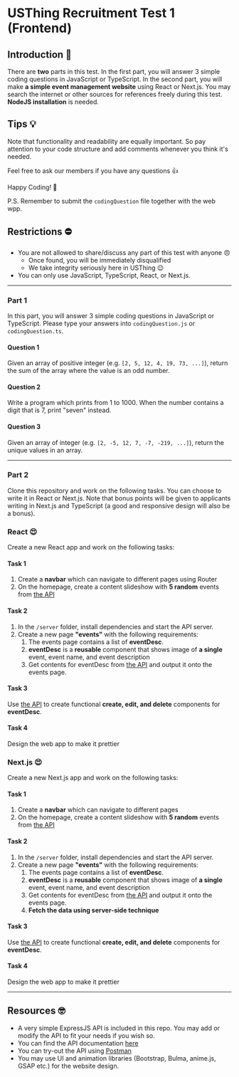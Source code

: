 # USThing Recruitment Test 1 (Frontend)

## Introduction :speech_balloon:
There are **two** parts in this test. In the first part, you will answer 3 simple coding questions in JavaScript or TypeScript. In the second part, you will make **a simple event management website** using React or Next.js. You may search the internet or other sources for references freely during this test. **NodeJS installation** is needed.

## Tips :bulb:
Note that functionality and readability are equally important. So pay attention to your code structure and add comments whenever you think it's needed.

Feel free to ask our members if you have any questions :+1: 

Happy Coding! :confetti_ball: 

P.S. Remember to submit the ```codingQuestion``` file together with the web wpp.

## Restrictions :no_entry: 
- You are not allowed to share/discuss any part of this test with anyone :angry:
    - Once found, you will be immediately disqualified
    - We take integrity seriously here in USThing :wink:
- You can only use JavaScript, TypeScript, React, or Next.js.

---
### Part 1
In this part, you will answer 3 simple coding questions in JavaScript or TypeScript. Please type your answers into ```codingQuestion.js``` or ```codingQuestion.ts```.

#### Question 1
Given an array of positive integer (e.g. ```[2, 5, 12, 4, 19, 73, ...]```), return the sum of the array where the value is an odd number.

#### Question 2
Write a program which prints from 1 to 1000. When the number contains a digit that is 7, print "seven" instead.

#### Question 3
Given an array of integer (e.g. ```[2, -5, 12, 7, -7, -219, ...]```), return the unique values in an array.

---

### Part 2 

Clone this repository and work on the following tasks. You can choose to write it in React or Next.js. Note that bonus points will be given to applicants writing in Next.js and TypeScript (a good and responsive design will also be a bonus).

### React :heart_eyes:
Create a new React app and work on the following tasks:
#### Task 1
1. Create a **navbar** which can navigate to different pages using Router
2. On the homepage, create a content slideshow with **5 random** events from [the API](https://usthing.github.io/Test-Web-1)

#### Task 2
1. In the ```/server``` folder, install dependencies and start the API server.
2. Create a new page **"events"** with the following requirements: 
    1.  The events page contains a list of **eventDesc**.
    2. **eventDesc** is a **reusable** component that shows image of **a single** event, event name, and event description
    3. Get contents for eventDesc from [the API](https://usthing.github.io/Test-Web-1) and output it onto the events page.

#### Task 3
Use [the API](https://usthing.github.io/Test-Web-1) to create functional **create, edit, and delete** components for **eventDesc**.

#### Task 4
Design the web app to make it prettier

### Next.js :heart_eyes:
Create a new Next.js app and work on the following tasks:
#### Task 1
1. Create a **navbar** which can navigate to different pages
2. On the homepage, create a content slideshow with **5 random** events from [the API](https://usthing.github.io/Test-Web-1)

#### Task 2
1. In the ```/server``` folder, install dependencies and start the API server.
2. Create a new page **"events"** with the following requirements: 
    1.  The events page contains a list of **eventDesc**.
    2. **eventDesc** is a **reusable** component that shows image of **a single** event, event name, and event description
    3. Get contents for eventDesc from [the API](https://usthing.github.io/Test-Web-1) and output it onto the events page.
    4. **Fetch the data using server-side technique**

#### Task 3
Use [the API](https://usthing.github.io/Test-Web-1) to create functional **create, edit, and delete** components for **eventDesc**.

#### Task 4
Design the web app to make it prettier

---

## Resources :nerd_face:
- A very simple ExpressJS API is included in this repo. You may add or modify the API to fit your needs if you wish so.
- You can find the API documentation  [here](https://usthing.github.io/Test-Web-1)
- You can try-out the API using [Postman](https://postman.com/downloads/)
- You may use UI and animation libraries (Bootstrap, Bulma, anime.js, GSAP etc.) for the website design.